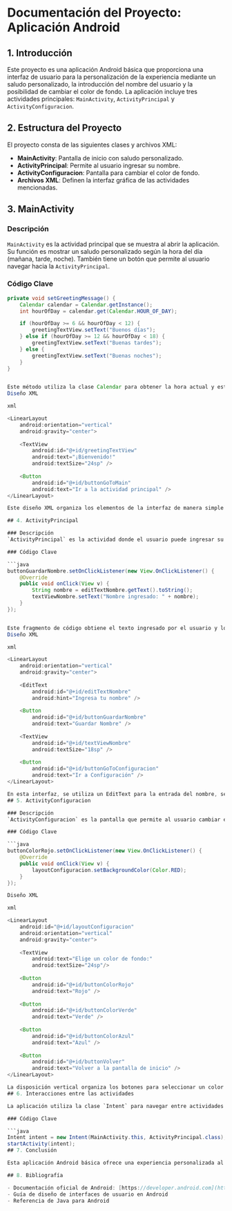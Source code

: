 # Documentación del Proyecto: Aplicación Android

## 1. Introducción
Este proyecto es una aplicación Android básica que proporciona una interfaz de usuario para la personalización de la experiencia mediante un saludo personalizado, la introducción del nombre del usuario y la posibilidad de cambiar el color de fondo. La aplicación incluye tres actividades principales: `MainActivity`, `ActivityPrincipal` y `ActivityConfiguracion`.

## 2. Estructura del Proyecto
El proyecto consta de las siguientes clases y archivos XML:

- **MainActivity**: Pantalla de inicio con saludo personalizado.
- **ActivityPrincipal**: Permite al usuario ingresar su nombre.
- **ActivityConfiguracion**: Pantalla para cambiar el color de fondo.
- **Archivos XML**: Definen la interfaz gráfica de las actividades mencionadas.

## 3. MainActivity

### Descripción
`MainActivity` es la actividad principal que se muestra al abrir la aplicación. Su función es mostrar un saludo personalizado según la hora del día (mañana, tarde, noche). También tiene un botón que permite al usuario navegar hacia la `ActivityPrincipal`.

### Código Clave

```java
private void setGreetingMessage() {
    Calendar calendar = Calendar.getInstance();
    int hourOfDay = calendar.get(Calendar.HOUR_OF_DAY);

    if (hourOfDay >= 6 && hourOfDay < 12) {
        greetingTextView.setText("Buenos días");
    } else if (hourOfDay >= 12 && hourOfDay < 18) {
        greetingTextView.setText("Buenas tardes");
    } else {
        greetingTextView.setText("Buenas noches");
    }
}


Este método utiliza la clase Calendar para obtener la hora actual y establecer un mensaje de saludo en función de si es mañana, tarde o noche.
Diseño XML

xml

<LinearLayout
    android:orientation="vertical"
    android:gravity="center">
    
    <TextView
        android:id="@+id/greetingTextView"
        android:text="¡Bienvenido!"
        android:textSize="24sp" />
    
    <Button
        android:id="@+id/buttonGoToMain"
        android:text="Ir a la actividad principal" />
</LinearLayout>

Este diseño XML organiza los elementos de la interfaz de manera simple y vertical, con un TextView para el saludo y un botón para navegar a la siguiente actividad.

## 4. ActivityPrincipal

### Descripción
`ActivityPrincipal` es la actividad donde el usuario puede ingresar su nombre y verlo reflejado en la pantalla. También permite navegar a la `ActivityConfiguracion` para cambiar el color de fondo de la aplicación.

### Código Clave

```java
buttonGuardarNombre.setOnClickListener(new View.OnClickListener() {
    @Override
    public void onClick(View v) {
        String nombre = editTextNombre.getText().toString();
        textViewNombre.setText("Nombre ingresado: " + nombre);
    }
});


Este fragmento de código obtiene el texto ingresado por el usuario y lo muestra en el TextView correspondiente.
Diseño XML

xml

<LinearLayout
    android:orientation="vertical"
    android:gravity="center">
    
    <EditText
        android:id="@+id/editTextNombre"
        android:hint="Ingresa tu nombre" />
    
    <Button
        android:id="@+id/buttonGuardarNombre"
        android:text="Guardar Nombre" />
    
    <TextView
        android:id="@+id/textViewNombre"
        android:textSize="18sp" />
    
    <Button
        android:id="@+id/buttonGoToConfiguracion"
        android:text="Ir a Configuración" />
</LinearLayout>

En esta interfaz, se utiliza un EditText para la entrada del nombre, seguido de un botón para guardarlo y un TextView para mostrar el nombre ingresado.
## 5. ActivityConfiguracion

### Descripción
`ActivityConfiguracion` es la pantalla que permite al usuario cambiar el color de fondo de la aplicación. El usuario puede elegir entre los colores rojo, verde y azul, y también volver a la pantalla principal.

### Código Clave

```java
buttonColorRojo.setOnClickListener(new View.OnClickListener() {
    @Override
    public void onClick(View v) {
        layoutConfiguracion.setBackgroundColor(Color.RED);
    }
});

Diseño XML

xml

<LinearLayout
    android:id="@+id/layoutConfiguracion"
    android:orientation="vertical"
    android:gravity="center">
    
    <TextView
        android:text="Elige un color de fondo:" 
        android:textSize="24sp"/>
    
    <Button
        android:id="@+id/buttonColorRojo"
        android:text="Rojo" />
    
    <Button
        android:id="@+id/buttonColorVerde"
        android:text="Verde" />
    
    <Button
        android:id="@+id/buttonColorAzul"
        android:text="Azul" />
    
    <Button
        android:id="@+id/buttonVolver"
        android:text="Volver a la pantalla de inicio" />
</LinearLayout>

La disposición vertical organiza los botones para seleccionar un color de fondo, y hay un botón adicional para volver a la actividad anterior.
## 6. Interacciones entre las actividades

La aplicación utiliza la clase `Intent` para navegar entre actividades. Por ejemplo, desde `MainActivity`, se inicia `ActivityPrincipal`, y desde allí, el usuario puede navegar a `ActivityConfiguracion`.

### Código Clave

```java
Intent intent = new Intent(MainActivity.this, ActivityPrincipal.class);
startActivity(intent);
## 7. Conclusión

Esta aplicación Android básica ofrece una experiencia personalizada al usuario mediante un saludo dinámico, la posibilidad de ingresar su nombre y cambiar el color de fondo. El código es modular y organizado, con tres actividades principales que interactúan entre sí de manera eficiente.

## 8. Bibliografía

- Documentación oficial de Android: [https://developer.android.com](https://developer.android.com)
- Guía de diseño de interfaces de usuario en Android
- Referencia de Java para Android

